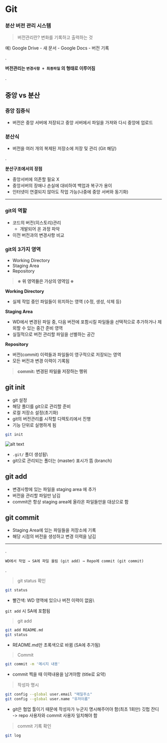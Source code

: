 # Git
### 분산 버전 관리 시스템

> 버전관리란?
> 변화를 기록하고 출력하는 것

예)
Google Drive - 새 문서 - Google Docs - 버전 기록

.

**버전관리는 `변경사항 + 최종파일` 의 형태로 이루어짐**

.

## 중앙 vs 분산

### 중앙 집중식
- 버전은 중앙 서버에 저장되고 중앙 서버에서 파일을 가져와 다시 중앙에 업로드

### 분산식
-  버전을 여러 개의 복제된 저장소에 저장 및 관리 (Git 해당)

.

**분산구조에서의 장점**
- 중앙서버에 의존할 필요 X
- 중앙서버의 장애나 손실에 대비하여 백업과 복구가 용이
- 인터넷이 연결되지 않아도 작업 가능(나중에 중앙 서버와 동기화)

---
### git의 역할
- 코드의 버전(히스토리)관리
    - 개발되어 온 과정 파악
- 이전 버전과의 변경사항 비교


### git의 3가지 영역

- Working Directory
- Staging Area
- Repository

> **※ 위 영역들은 가상의 영역임 ※**

**Working Directory**
- 실제 작업 중인 파일들이 위치하는 영역 (수정, 생성, 삭제 등)

**Staging Area**
- WD에서 변경된 파일 중, 다음 버전에 포함시킬 파일들을 선택적으로 추가하거나 제외할 수 있는 중간 준비 영역
- 실질적으로 버전 관리할 파일을 선별하는 공간

**Repository**
- 버전(commit) 이력들과 파일들이 영구적으로 저장되는 영역
- 모든 버전과 변경 이력이 기록됨

> **commit: 변경된 파일을 저장하는 행위**


## git init

- git 설정
- 해당 폴더를 git으로 관리할 준비
- 로컬 저장소 설정(초기화)
- git의 버전관리를 시작할 디렉토리에서 진행
- 기능 단위로 실행하게 됨

```bash
git init
```
![alt text](image-11.png)

-  `.git/` 폴더 생성됨\
- git으로 관리되는 폴더는 (master) 표시가 뜸 (branch)

## git add

- 변경사항에 있는 파일을 staging area 에 추가
- 버전을 관리할 파일만 남김
- commit은 항상 staging area에 올라온 파일들만을 대상으로 함

## git commit

- Staging Area에 있는 파일들을 저장소에 기록
- 해당 시점의 버전을 생성하고 변경 이력을 남김


--- 
.

`WD에서 작업 → SA에 파일 올림 (git add) → Repo에 commit (git commit)`

.

> git status 확인
```bash
git status
```
- 빨간색: WD 영역에 있으나 버전 이력이 없음\


`git add` 시 SA에 포함됨
> git add
```bash
git add README.md
git status
```
- README.md만 초록색으로 바뀜 (SA에 추가됨)


> Commit
```bash
git commit -m '메시지 내용'
```
- commit 찍을 때 이력내용을 남겨야함 (title로 요약)


> 작성자 명시
```bash
git config --global user.email "메일주소"
git config --global user.name "유저이름"
```
- git은 협업 툴이기 때문에 작성자가 누군지 명시해주어야 함(최초 1회만)
깃헙 잔디 -> repo 사용자와 commit 사용자 일치해야 함


> commit 기록 확인
```bash
git log
```